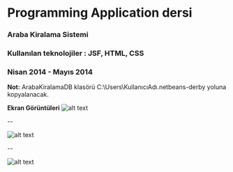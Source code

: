 # Programming Application dersi
### Araba Kiralama Sistemi
### Kullanılan teknolojiler : JSF, HTML, CSS 
### Nisan 2014 - Mayıs 2014

  
  **Not:** ArabaKiralamaDB klasörü C:\Users\KullanıcıAdı\.netbeans-derby yoluna kopyalanacak.
  

**Ekran Görüntüleri**
![alt text](https://fatihbozik.files.wordpress.com/2015/02/resim19.png)

--

![alt text](https://fatihbozik.files.wordpress.com/2015/02/resim20.png)

--

![alt text](https://fatihbozik.files.wordpress.com/2015/02/resim21.png)




